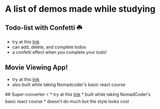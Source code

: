 # A list of demos made while studying

## Todo-list with Confetti ☘️
* try at this <a href="https://hseontodos.vercel.app/">link</a>
* can add, delete, and complete todos
* a confetti effect when you complete your todo!

## Movie Viewing App!
* try at this <a href="https://movie-react-hseon.vercel.app/">link</a>
* also built while taking Nomadcoder's basic react course

<detail>
## Super-converter ⚡️
* try at this <a href="https://super-converter-react.vercel.app/">link</a>
* built while taking NomadCoder's basic react course
* doesn't do much but the style looks cool
</detail>

